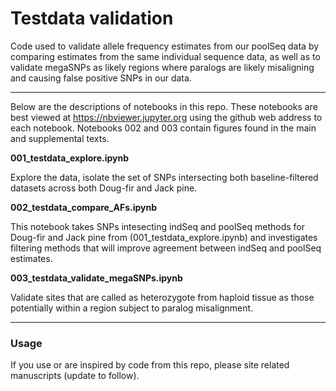 # Testdata validation

Code used to validate allele frequency estimates from our poolSeq data by comparing estimates from the same individual sequence data, as well as to validate megaSNPs as likely regions where paralogs are likely misaligning and causing false positive SNPs in our data.

---
Below are the descriptions of notebooks in this repo. These notebooks are best viewed at https://nbviewer.jupyter.org using the github web address to each notebook. Notebooks 002 and 003 contain figures found in the main and supplemental texts.

__001_testdata_explore.ipynb__

Explore the data, isolate the set of SNPs intersecting both baseline-filtered datasets across both Doug-fir and Jack pine.

__002_testdata_compare_AFs.ipynb__

This notebook takes SNPs intesecting indSeq and poolSeq methods for Doug-fir and Jack pine from (001_testdata_explore.ipynb) and investigates filtering methods that will improve agreement between indSeq and poolSeq estimates.

__003_testdata_validate_megaSNPs.ipynb__

Validate sites that are called as heterozygote from haploid tissue as those potentially within a region subject to paralog misalignment.

---

### Usage    

If you use or are inspired by code from this repo, please site related manuscripts (update to follow).
